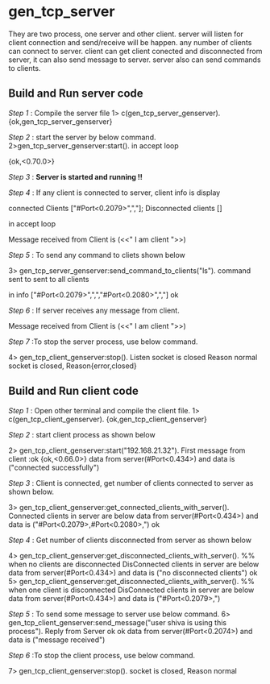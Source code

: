 gen_tcp_server
==============

They are two process, one server and other client. server will listen for client connection and
send/receive will be happen. any number of clients can connect to server. client can get client
conected and disconnected from server, it can also send message to server. server also can send 
commands to clients.



Build and Run server code
-------------------------

*Step 1* : Compile the server file
1> c(gen_tcp_server_genserver).
{ok,gen_tcp_server_genserver}

*Step 2* : start the server by below command.
2>gen_tcp_server_genserver:start().
in accept loop

{ok,<0.70.0>}

*Step 3* :  **Server is started and running !!**

*Step 4* : If any client is connected to server, client info is display

connected Clients ["#Port<0.2079>",","]; Disconnected clients []

in accept loop

Message received from Client is (<<" I am client ">>)

*Step 5* : To send any command to cliets shown below

3> gen_tcp_server_genserver:send_command_to_clients("ls").
command sent to sent to all clients 

in info ["#Port<0.2079>",",","#Port<0.2080>",","]
ok

*Step 6* : If server receives any message from client.

Message received from Client is (<<" I am client ">>)

*Step 7* :To stop the server process, use below command.

4> gen_tcp_client_genserver:stop().
Listen socket is closed Reason normal
socket is closed, Reason{error,closed}


 
Build and Run client code
-------------------------

*Step 1* : Open other terminal and compile the client file.
1> c(gen_tcp_client_genserver).
{ok,gen_tcp_client_genserver}

*Step 2* : start client process as shown below

2> gen_tcp_client_genserver:start("192.168.21.32").
First message from client :ok
{ok,<0.66.0>}
data from server(#Port<0.434>) and data is ("connected successfully")

*Step 3* : Client is connected, get number of clients connected to server as shown below.

3> gen_tcp_client_genserver:get_connected_clients_with_server().
Connected clients in server are below 
data from server(#Port<0.434>) and data is ("#Port<0.2079>,#Port<0.2080>,")
ok

*Step 4* : Get number of clients disconnected from server as shown below

4> gen_tcp_client_genserver:get_disconnected_clients_with_server(). %% when no clients are disconnected
DisConnected clients in server are below
data from server(#Port<0.434>) and data is ("no disconnected clients") 
ok
5> gen_tcp_client_genserver:get_disconnected_clients_with_server(). %% when one client is disconnected
DisConnected clients in server are below
data from server(#Port<0.434>) and data is ("#Port<0.2079>,")


*Step 5* : To send some message to server use below command.
6> gen_tcp_client_genserver:send_message("user shiva is using this process").
Reply from Server ok
ok
data from server(#Port<0.2074>) and data is ("message received")

*Step 6* :To stop the client process, use below command.

7> gen_tcp_client_genserver:stop().
socket is closed, Reason normal


